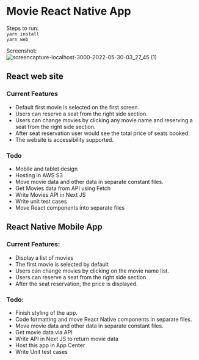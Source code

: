 # Movie React Native App

Steps to run: \
`yarn install` \
`yarn web` 

Screenshot: \
![screencapture-localhost-3000-2022-05-30-03_27_45 (1)](https://user-images.githubusercontent.com/2870345/170884591-670b9c00-ea40-46f7-a614-aa8fcaf44895.png)


## React web site
### Current Features
- Default first movie is selected on the first screen.
- Users can reserve a seat from the right side section.
- Users can change movies by clicking any movie name and reserving a seat from the right side section.
- After seat reservation user would see the total price of seats booked.
- The website is accessibility supported.

### Todo
- Mobile  and tablet design
- Hosting in AWS S3
- Move movie data and other data in separate constant files. 
- Get Movies data from API using Fetch
- Write Movies API in Next JS
- Write unit test cases
- Move React components into separate files





## React Native Mobile App

### Current Features:
- Display a list of movies
- The first movie is selected by default
- Users can change movies by clicking on the movie name list.
- Users can reserve a seat from the right side section
- After the seat reservation, the price is displayed.

### Todo:
- Finish styling of the app.
- Code formatting and move React Native components in separate files. 
- Move movie data and other data in separate constant files. 
- Get movie data via API
- Write API in Next JS to return movie data
- Host this app in App Center
- Write Unit test cases
